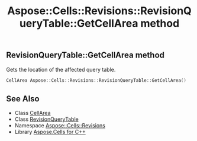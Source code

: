 ﻿---
title: Aspose::Cells::Revisions::RevisionQueryTable::GetCellArea method
linktitle: GetCellArea
second_title: Aspose.Cells for C++ API Reference
description: 'Aspose::Cells::Revisions::RevisionQueryTable::GetCellArea method. Gets the location of the affected query table in C++.'
type: docs
weight: 700
url: /cpp/aspose.cells.revisions/revisionquerytable/getcellarea/
---
## RevisionQueryTable::GetCellArea method


Gets the location of the affected query table.

```cpp
CellArea Aspose::Cells::Revisions::RevisionQueryTable::GetCellArea()
```

## See Also

* Class [CellArea](../../../aspose.cells/cellarea/)
* Class [RevisionQueryTable](../)
* Namespace [Aspose::Cells::Revisions](../../)
* Library [Aspose.Cells for C++](../../../)
